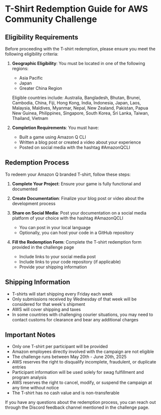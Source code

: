 # T-Shirt Redemption Guide for AWS Community Challenge

## Eligibility Requirements

Before proceeding with the T-shirt redemption, please ensure you meet the following eligibility criteria:

1. **Geographic Eligibility**: You must be located in one of the following regions:
   - Asia Pacific
   - Japan
   - Greater China Region

   Eligible countries include: Australia, Bangladesh, Bhutan, Brunei, Cambodia, China, Fiji, Hong Kong, India, Indonesia, Japan, Laos, Malaysia, Maldives, Myanmar, Nepal, New Zealand, Pakistan, Papua New Guinea, Philippines, Singapore, South Korea, Sri Lanka, Taiwan, Thailand, Vietnam

2. **Completion Requirements**: You must have:
   - Built a game using Amazon Q CLI
   - Written a blog post or created a video about your experience
   - Posted on social media with the hashtag #AmazonQCLI

## Redemption Process

To redeem your Amazon Q branded T-shirt, follow these steps:

1. **Complete Your Project**: Ensure your game is fully functional and documented

2. **Create Documentation**: Finalize your blog post or video about the development process

3. **Share on Social Media**: Post your documentation on a social media platform of your choice with the hashtag #AmazonQCLI
   - You can post in your local language
   - Optionally, you can host your code in a GitHub repository

4. **Fill the Redemption Form**: Complete the T-shirt redemption form provided in the challenge page
   - Include links to your social media post
   - Include links to your code repository (if applicable)
   - Provide your shipping information

## Shipping Information

- T-shirts will start shipping every Friday each week
- Only submissions received by Wednesday of that week will be considered for that week's shipment
- AWS will cover shipping and taxes
- In some countries with challenging courier situations, you may need to contact customs for clearance and bear any additional charges

## Important Notes

- Only one T-shirt per participant will be provided
- Amazon employees directly involved with the campaign are not eligible
- The challenge runs between May 20th - June 20th, 2025
- AWS reserves the right to disqualify incomplete, fraudulent, or duplicate entries
- Participant information will be used solely for swag fulfillment and program analysis
- AWS reserves the right to cancel, modify, or suspend the campaign at any time without notice
- The T-shirt has no cash value and is non-transferable

If you have any questions about the redemption process, you can reach out through the Discord feedback channel mentioned in the challenge page.
